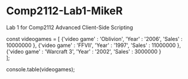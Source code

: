# Comp2112-Lab1-MikeR
Lab 1 for Comp2112 Advanced Client-Side Scripting

const videogames = [
   {'video game' : 'Oblivion', 'Year' : '2006', 'Sales' : 10000000 },
   {'video game' : 'FFVII', 'Year' : '1997', 'Sales' : 11000000 },
   {'video game' : 'Warcraft 3', 'Year' : '2002', 'Sales' : 3000000 }   
];

console.table(videogames);
